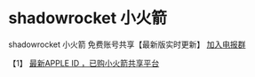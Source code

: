 # shadowrocket 小火箭
shadowrocket 小火箭 免费账号共享【最新版实时更新】
[加入电报群](https://t.me/+zZrG-TytBSNhY2I1)

【1】 [最新APPLE ID ，已购小火箭共享平台](https://down.daijc.cn)
